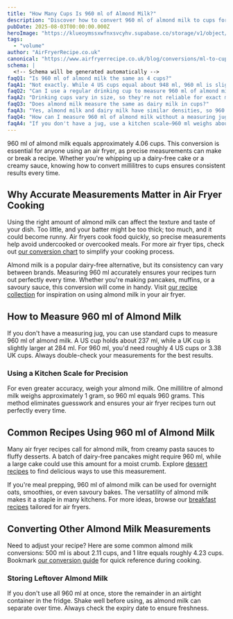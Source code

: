 ```yaml
---
title: "How Many Cups Is 960 ml of Almond Milk?"
description: "Discover how to convert 960 ml of almond milk to cups for perfect air fryer recipes every time. Get precise measurements now!"
pubDate: 2025-08-03T00:00:00.000Z
heroImage: "https://klueoymssxwfnxsvcyhv.supabase.co/storage/v1/object/public/Shmucket/how-many-cups-is-960-ml-of-almond-milk.webp"
tags:
  - "volume"
author: "AirFryerRecipe.co.uk"
canonical: "https://www.airfryerrecipe.co.uk/blog/conversions/ml-to-cups/how-many-cups-is-960-ml-of-almond-milk"
schema: |
  <!-- Schema will be generated automatically -->
faqQ1: "Is 960 ml of almond milk the same as 4 cups?"
faqA1: "Not exactly. While 4 US cups equal about 948 ml, 960 ml is slightly more—roughly 4.06 US cups. For precise baking or cooking in your air fryer, it's best to measure accurately using a jug or scale."
faqQ2: "Can I use a regular drinking cup to measure 960 ml of almond milk?"
faqA2: "Drinking cups vary in size, so they're not reliable for exact measurements. A standard US measuring cup holds 237 ml, while a UK cup holds 284 ml. For 960 ml, use proper measuring tools for consistent results."
faqQ3: "Does almond milk measure the same as dairy milk in cups?"
faqA3: "Yes, almond milk and dairy milk have similar densities, so 960 ml of either will equal roughly the same number of cups. However, always check your recipe for specific requirements, as brands may vary slightly."
faqQ4: "How can I measure 960 ml of almond milk without a measuring jug?"
faqA4: "If you don't have a jug, use a kitchen scale—960 ml weighs about 960 grams. Alternatively, use four 237 ml US cups and add an extra tablespoon to reach 960 ml. Precision matters for air fryer recipes!"
---
```

<p>960 ml of almond milk equals approximately 4.06 cups. This conversion is essential for anyone using an air fryer, as precise measurements can make or break a recipe. Whether you're whipping up a dairy-free cake or a creamy sauce, knowing how to convert millilitres to cups ensures consistent results every time.</p>  

<h2>Why Accurate Measurements Matter in Air Fryer Cooking</h2>  
<p>Using the right amount of almond milk can affect the texture and taste of your dish. Too little, and your batter might be too thick; too much, and it could become runny. Air fryers cook food quickly, so precise measurements help avoid undercooked or overcooked meals. For more air fryer tips, check out <a href=https://www.airfryerrecipe.co.uk/air-fryer-conversion-chart>our conversion chart</a> to simplify your cooking process.</p>  

<p>Almond milk is a popular dairy-free alternative, but its consistency can vary between brands. Measuring 960 ml accurately ensures your recipes turn out perfectly every time. Whether you're making pancakes, muffins, or a savoury sauce, this conversion will come in handy. Visit <a href=https://www.airfryerrecipe.co.uk/recipes>our recipe collection</a> for inspiration on using almond milk in your air fryer.</p>  

<h2>How to Measure 960 ml of Almond Milk</h2>  
<p>If you don't have a measuring jug, you can use standard cups to measure 960 ml of almond milk. A US cup holds about 237 ml, while a UK cup is slightly larger at 284 ml. For 960 ml, you'd need roughly 4 US cups or 3.38 UK cups. Always double-check your measurements for the best results.</p>  

<h3>Using a Kitchen Scale for Precision</h3>  
<p>For even greater accuracy, weigh your almond milk. One millilitre of almond milk weighs approximately 1 gram, so 960 ml equals 960 grams. This method eliminates guesswork and ensures your air fryer recipes turn out perfectly every time.</p>  

<h2>Common Recipes Using 960 ml of Almond Milk</h2>  
<p>Many air fryer recipes call for almond milk, from creamy pasta sauces to fluffy desserts. A batch of dairy-free pancakes might require 960 ml, while a large cake could use this amount for a moist crumb. Explore <a href=https://www.airfryerrecipe.co.uk/recipe-category/dessert>dessert recipes</a> to find delicious ways to use this measurement.</p>  

<p>If you're meal prepping, 960 ml of almond milk can be used for overnight oats, smoothies, or even savoury bakes. The versatility of almond milk makes it a staple in many kitchens. For more ideas, browse our <a href=https://www.airfryerrecipe.co.uk/recipe-category/breakfast>breakfast recipes</a> tailored for air fryers.</p>  

<h2>Converting Other Almond Milk Measurements</h2>  
<p>Need to adjust your recipe? Here are some common almond milk conversions: 500 ml is about 2.11 cups, and 1 litre equals roughly 4.23 cups. Bookmark <a href=https://www.airfryerrecipe.co.uk/air-fryer-conversion-chart>our conversion guide</a> for quick reference during cooking.</p>  

<h3>Storing Leftover Almond Milk</h3>  
<p>If you don't use all 960 ml at once, store the remainder in an airtight container in the fridge. Shake well before using, as almond milk can separate over time. Always check the expiry date to ensure freshness.</p>
